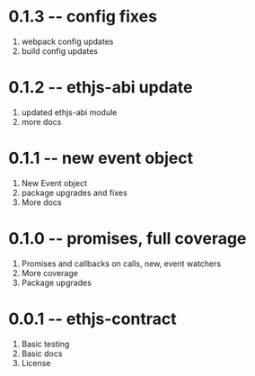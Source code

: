 # 0.1.3 -- config fixes

1. webpack config updates
2. build config updates

# 0.1.2 -- ethjs-abi update

1. updated ethjs-abi module
2. more docs

# 0.1.1 -- new event object

1. New Event object
2. package upgrades and fixes
3. More docs

# 0.1.0 -- promises, full coverage

1. Promises and callbacks on calls, new, event watchers
2. More coverage
3. Package upgrades

# 0.0.1 -- ethjs-contract

1. Basic testing
2. Basic docs
3. License
